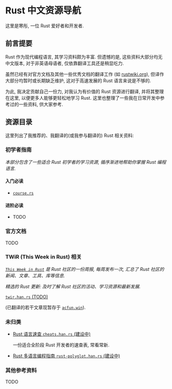 # Rust 中文资源导航

这里是寒彤, 一位 Rust 爱好者和开发者.

## 前言提要

Rust 作为现代编程语言, 其学习资料颇为丰富. 但遗憾的是, 这些资料大部分均无中文版本, 对于非英语母语者, 仅依靠翻译工具还是稍显吃力.

虽然已经有对官方文档及其他一些优秀文档的翻译工作 (如 [rustwiki.org](https://rustwiki.org/)), 但译作大部分均暂时或长期缺乏维护, 这对于高速发展的 Rust 语言来说是不够的.

为此, 我决定贡献自己一份力, 对我认为有价值的 Rust 资源进行翻译, 并将其整理在这里, 以便更多人能够更轻松地学习 Rust. 这里也整理了一些我在日常开发中参考过的一些资料, 供大家参考.

## 资源目录

这里列出了我推荐的、我翻译的(或我参与翻译的) Rust 相关资料:

### 初学者指南

_本部分包含了一些适合 Rust 初学者的学习资源, 循序渐进地帮助你掌握 Rust 编程语言._

#### 入门必读

- [`course.rs`](https://course.rs/)

#### 进阶必读

- TODO

### 官方文档

TODO

### TWiR (This Week in Rust) 相关

_[`This Week in Rust`](https://this-week-in-rust.org/) 是 Rust 社区的一份周报, 每周发布一次, 汇总了 Rust 社区的新闻、文章、工具、库等信息._

_精选的 Rust 更新: 及时了解 Rust 社区的活动、学习资源和最新发展._

[`twir.han.rs` (TODO)](https://twir.han.rs/)

(已翻译的若干文章现暂存于 [`acfun.win`](https://acfun.win/)).

### 未归类

- [Rust 语言速查 `cheats.han.rs` (建设中)](https://cheats.han.rs/)

  一份适合全阶段 Rust 开发者的速查表, 常看常新.
- [Rust 多语言编程指南 `rust-polyglot.han.rs` (建设中)](https://rust-polyglot.han.rs/)

### 其他参考资料

TODO
